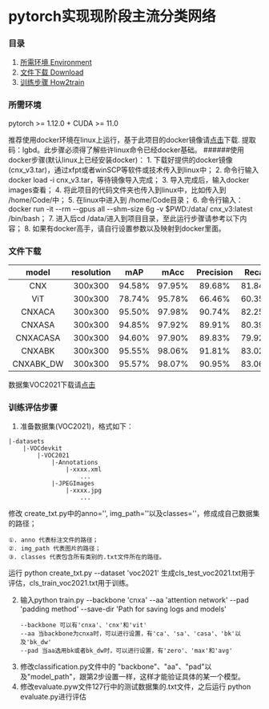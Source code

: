 # pytorch实现现阶段主流分类网络


### 目录
1. [所需环境 Environment](#所需环境)
2. [文件下载 Download](#文件下载)
3. [训练步骤 How2train](#训练评估步骤)

### 所需环境
pytorch >= 1.12.0 + CUDA >= 11.0

推荐使用docker环境在linux上运行，基于此项目的docker镜像请[点击](https://pan.baidu.com/s/1963dCct6ZERe2PB1vVDohQ?pwd=lgbd
)下载. 提取码：lgbd。此步骤必须得了解些许linux命令已经docker基础。
######使用docker步骤(默认linux上已经安装docker)：
    1. 下载好提供的docker镜像(cnx_v3.tar)，通过xfpt或者winSCP等软件或技术传入到linux中；
    2. 命令行输入 docker load -i cnx_v3.tar，等待镜像导入完成；
    3. 导入完成后，输入docker images查看；
    4. 将此项目的代码文件夹也传入到linux中，比如传入到 /home/Code/中；
    5. 在linux中进入到 /home/Code目录；
    6. 命令行输入：docker run -it --rm --gpus all --shm-size 6g -v $PWD:/data/ cnx_v3:latest /bin/bash； 
    7. 进入后cd /data/进入到项目目录，至此运行步骤请参考以下内容；
    8. 如果有docker高手，请自行设置参数以及映射到docker里面。

### 文件下载
| model | resolution | mAP | mAcc | Precision | Recall | F1 | Para | FLOPs | model |
|:---:|:---:|:---:|:---:|:---:| :---:|:---:|:---:|:---:|:---:|
| CNX | 300x300 | 94.58% | 97.95% | 89.68% | 81.84% | 83.50% | 87.532M | 25.701G | [model](https://pan.baidu.com/s/1bcsu-43abh8Vd4hNO3_ZXg?pwd=kx51) |
| ViT | 300x300 | 78.74% | 95.78% | 66.46% | 60.35% | 61.09% | 85.663M | 27.808G | [model](https://pan.baidu.com/s/18-s7g6RJj5Cxx5cdWDcciQ?pwd=295) |
| CNXACA | 300x300 | 95.50% | 97.98% | 90.74% | 82.25% | 84.21% | 87.664M | 25.702G | [model](https://pan.baidu.com/s/16K5aHaDdVGeTA6aLWl7szQ?pwd=vh6z) |
| CNXASA | 300x300 | 94.85% | 97.92% | 89.91% | 80.39% | 82.80% | 87.532M | 25.701G | [model](https://pan.baidu.com/s/16YK3ARMJr5SJg04zPVkfqQ?pwd=m2x2) |
| CNXACASA | 300x300 | 94.60% | 97.90% | 89.83% | 79.92% | 82.58% | 87.532M | 25.702G | [model](https://pan.baidu.com/s/1a37lftxrnAsfAJGoIj5uJQ?pwd=0jyb) |
| CNXABK | 300x300 | 95.55% | 98.06% | 91.81% | 83.02% | 85.08% | 231.846M | 38.262G | [model](https://pan.baidu.com/s/1D547scFL96q72X_7YJOtMA?pwd=xo7b) |
| CNXABK_DW | 300x300 | 95.57% | 98.07% | 90.95% | 83.06% | 84.77% | 98.158M | 27.551G | [model](https://pan.baidu.com/s/1C0YBoSq4jzEft5saONmYrg?pwd=6in8) |


数据集VOC2021下载请[点击](https://pan.baidu.com/s/1d85TPuhMutvsHYyKeouoeQ?pwd=px81) 

### 训练评估步骤
1. 准备数据集(VOC2021)，格式如下：
```
|-datasets
    |-VOCdevkit
        |-VOC2021
            |-Annotations
                |-xxxx.xml
                    ...
            |-JPEGImages
                |-xxxx.jpg
                    ...

```
修改 create_txt.py中的anno='', img_path=''以及classes=''，修成成自己数据集的路径；
            
    ①. anno 代表标注文件的路径；
    ②. img_path 代表图片的路径；
    ③. classes 代表包含所有类别的.txt文件所在的路径。

运行 python create_txt.py --dataset 'voc2021' 生成cls_test_voc2021.txt用于评估，cls_train_voc2021.txt用于训练。

2. 输入python train.py --backbone 'cnxa' --aa 'attention network' --pad 'padding method' --save-dir 'Path for saving logs and models'
    ```
    --backbone 可以有'cnxa'、'cnx'和'vit'
    --aa 当backbone为cnxa时，可以进行设置，有'ca'、'sa'、'casa'、'bk'以及'bk_dw'
    --pad 当aa选用bk或者bk_dw时，可以进行设置，有'zero'、'max'和'avg'
    ```
3. 修改classification.py文件中的 "backbone"、"aa"、"pad"以及"model_path"，跟第2步设置一样，这样才能验证具体的某一个模型。
4. 修改evaluate.pyw文件127行中的测试数据集的.txt文件，之后运行 python evaluate.py进行评估
